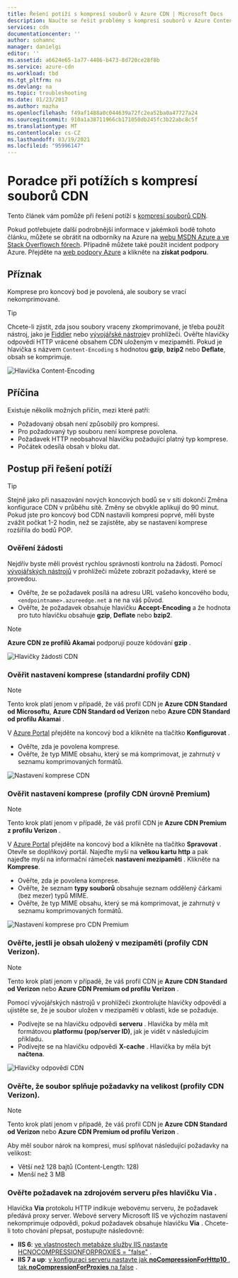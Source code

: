 ```yaml
---
title: Řešení potíží s kompresí souborů v Azure CDN | Microsoft Docs
description: Naučte se řešit problémy s kompresí souborů v Azure Content Delivery Network. Tento článek se věnuje několika možným příčinám.
services: cdn
documentationcenter: ''
author: sohamnc
manager: danielgi
editor: ''
ms.assetid: a6624e65-1a77-4486-b473-8d720ce28f8b
ms.service: azure-cdn
ms.workload: tbd
ms.tgt_pltfrm: na
ms.devlang: na
ms.topic: troubleshooting
ms.date: 01/23/2017
ms.author: mazha
ms.openlocfilehash: f49af1488a0c044639a72fc2ea52ba0a47727a24
ms.sourcegitcommit: 910a1a38711966cb171050db245fc3b22abc8c5f
ms.translationtype: MT
ms.contentlocale: cs-CZ
ms.lasthandoff: 03/19/2021
ms.locfileid: "95996147"
---
```

# <a name="troubleshooting-cdn-file-compression"></a>Poradce při potížích s kompresí souborů CDN
Tento článek vám pomůže při řešení potíží s [kompresí souborů CDN](cdn-improve-performance.md).

Pokud potřebujete další podrobnější informace v jakémkoli bodě tohoto článku, můžete se obrátit na odborníky na Azure na [webu MSDN Azure a ve Stack Overflowch fórech](https://azure.microsoft.com/support/forums/). Případně můžete také použít incident podpory Azure. Přejděte na [web podpory Azure](https://azure.microsoft.com/support/options/) a klikněte na **získat podporu**.

## <a name="symptom"></a>Příznak
Komprese pro koncový bod je povolená, ale soubory se vrací nekomprimované.

> [!TIP]
> Chcete-li zjistit, zda jsou soubory vraceny zkomprimované, je třeba použít nástroj, jako je [Fiddler](https://www.telerik.com/fiddler) nebo [vývojářské nástroje](https://developer.microsoft.com/microsoft-edge/platform/documentation/f12-devtools-guide/)v prohlížeči.  Ověřte hlavičky odpovědí HTTP vrácené obsahem CDN uloženým v mezipaměti.  Pokud je hlavička s názvem `Content-Encoding` s hodnotou **gzip**, **bzip2** nebo **Deflate**, obsah se komprimuje.
> 
> ![Hlavička Content-Encoding](./media/cdn-troubleshoot-compression/cdn-content-header.png)
> 
> 

## <a name="cause"></a>Příčina
Existuje několik možných příčin, mezi které patří:

* Požadovaný obsah není způsobilý pro kompresi.
* Pro požadovaný typ souboru není komprese povolena.
* Požadavek HTTP neobsahoval hlavičku požadující platný typ komprese.
* Počátek odesílá obsah v bloku dat.

## <a name="troubleshooting-steps"></a>Postup při řešení potíží
> [!TIP]
> Stejně jako při nasazování nových koncových bodů se v síti dokončí Změna konfigurace CDN v průběhu sítě.  Změny se obvykle aplikují do 90 minut.  Pokud jste pro koncový bod CDN nastavili kompresi poprvé, měli byste zvážit počkat 1-2 hodin, než se zajistěte, aby se nastavení komprese rozšířila do bodů POP. 
> 
> 

### <a name="verify-the-request"></a>Ověření žádosti
Nejdřív byste měli provést rychlou správnosti kontrolu na žádosti.  Pomocí [vývojářských nástrojů](https://developer.microsoft.com/microsoft-edge/platform/documentation/f12-devtools-guide/) v prohlížeči můžete zobrazit požadavky, které se provedou.

* Ověřte, že se požadavek posílá na adresu URL vašeho koncového bodu, `<endpointname>.azureedge.net` a ne na váš původ.
* Ověřte, že požadavek obsahuje hlavičku **Accept-Encoding** a že hodnota pro tuto hlavičku obsahuje **gzip**, **Deflate** nebo **bzip2**.

> [!NOTE]
> **Azure CDN ze profilů Akamai** podporují pouze kódování **gzip** .
> 
> 

![Hlavičky žádosti CDN](./media/cdn-troubleshoot-compression/cdn-request-headers.png)

### <a name="verify-compression-settings-standard-cdn-profiles"></a>Ověřit nastavení komprese (standardní profily CDN)
> [!NOTE]
> Tento krok platí jenom v případě, že váš profil CDN je **Azure CDN Standard od Microsoftu**, **Azure CDN Standard od Verizon** nebo **Azure CDN Standard od profilu Akamai** . 
> 
> 

V [Azure Portal](https://portal.azure.com) přejděte na koncový bod a klikněte na tlačítko **Konfigurovat** .

* Ověřte, zda je povolena komprese.
* Ověřte, že typ MIME obsahu, který se má komprimovat, je zahrnutý v seznamu komprimovaných formátů.

![Nastavení komprese CDN](./media/cdn-troubleshoot-compression/cdn-compression-settings.png)

### <a name="verify-compression-settings-premium-cdn-profiles"></a>Ověřit nastavení komprese (profily CDN úrovně Premium)
> [!NOTE]
> Tento krok platí jenom v případě, že váš profil CDN je **Azure CDN Premium z profilu Verizon** .
> 
> 

V [Azure Portal](https://portal.azure.com) přejděte na koncový bod a klikněte na tlačítko **Spravovat** .  Otevře se doplňkový portál.  Najeďte myší na **velkou kartu http** a pak najeďte myší na informační rámeček **nastavení mezipaměti** .  Klikněte na **Komprese**. 

* Ověřte, zda je povolena komprese.
* Ověřte, že seznam **typy souborů** obsahuje seznam oddělený čárkami (bez mezer) typů MIME.
* Ověřte, že typ MIME obsahu, který se má komprimovat, je zahrnutý v seznamu komprimovaných formátů.

![Nastavení komprese pro CDN Premium](./media/cdn-troubleshoot-compression/cdn-compression-settings-premium.png)

### <a name="verify-the-content-is-cached-verizon-cdn-profiles"></a>Ověřte, jestli je obsah uložený v mezipaměti (profily CDN Verizon).
> [!NOTE]
> Tento krok platí jenom v případě, že váš profil CDN je **Azure CDN Standard od Verizon** nebo **Azure CDN Premium od profilu Verizon** .
> 
> 

Pomocí vývojářských nástrojů v prohlížeči zkontrolujte hlavičky odpovědí a ujistěte se, že je soubor uložen v mezipaměti v oblasti, kde se požaduje.

* Podívejte se na hlavičku odpovědi **serveru** .  Hlavička by měla mít formátovou **platformu (pop/server ID)**, jak je vidět v následujícím příkladu.
* Podívejte se na hlavičku odpovědi **X-cache** .  Hlavička by měla být **načtena**.  

![Hlavičky odpovědí CDN](./media/cdn-troubleshoot-compression/cdn-response-headers.png)

### <a name="verify-the-file-meets-the-size-requirements-verizon-cdn-profiles"></a>Ověřte, že soubor splňuje požadavky na velikost (profily CDN Verizon).
> [!NOTE]
> Tento krok platí jenom v případě, že váš profil CDN je **Azure CDN Standard od Verizon** nebo **Azure CDN Premium od profilu Verizon** .
> 
> 

Aby měl soubor nárok na kompresi, musí splňovat následující požadavky na velikost:

* Větší než 128 bajtů (Content-Length: 128)
* Menší než 3 MB

### <a name="check-the-request-at-the-origin-server-for-a-via-header"></a>Ověřte požadavek na zdrojovém serveru **přes hlavičku Via** .
Hlavička **Via** protokolu HTTP indikuje webovému serveru, že požadavek předává proxy server.  Webové servery Microsoft IIS ve výchozím nastavení nekomprimuje odpovědi, pokud požadavek obsahuje hlavičku **Via** .  Chcete-li toto chování přepsat, postupujte následovně:

* **IIS 6**: [ve vlastnostech metabáze služby IIS nastavte HCNOCOMPRESSIONFORPROXIES = "false"](/previous-versions/iis/6.0-sdk/ms525390(v=vs.90)) .
* **IIS 7 a up**: [v konfiguraci serveru nastavte jak **noCompressionForHttp10** , tak **noCompressionForProxies** na false](https://www.iis.net/configreference/system.webserver/httpcompression) .

